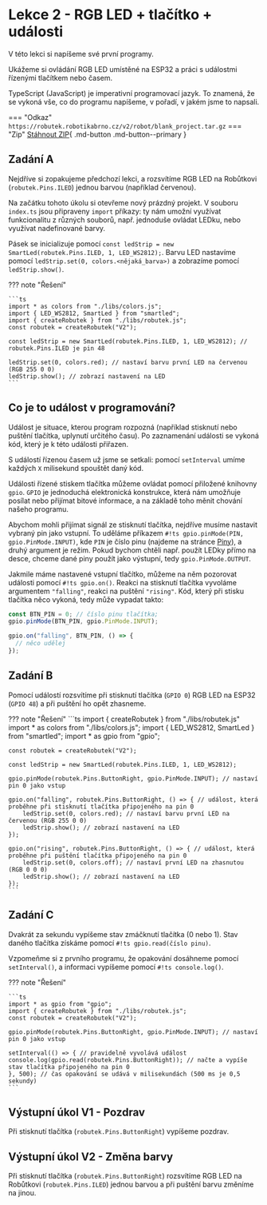 # Lekce 2 - RGB LED + tlačítko + události

V této lekci si napíšeme své první programy.

Ukážeme si ovládání RGB LED umístěné na ESP32 a práci s událostmi řízenými tlačítkem nebo časem.

TypeScript (JavaScript) je imperativní programovací jazyk. To znamená, že se vykoná vše, co do programu napíšeme,
v pořadí, v jakém jsme to napsali.

=== "Odkaz"
    ```
    https://robutek.robotikabrno.cz/v2/robot/blank_project.tar.gz
    ```
=== "Zip"
    [Stáhnout ZIP](../blank_project.zip){ .md-button .md-button--primary }

## Zadání A

Nejdříve si zopakujeme předchozí lekci, a rozsvítíme RGB LED na Robůtkovi (`robutek.Pins.ILED`) jednou barvou (například červenou).

Na začátku tohoto úkolu si otevřeme nový  prázdný projekt.  V souboru `index.ts` jsou připraveny `import` příkazy: ty nám umožní využívat funkcionalitu z různých souborů, např. jednoduše ovládat LEDku, nebo využívat nadefinované barvy.

Pásek se inicializuje pomocí `const ledStrip = new SmartLed(robutek.Pins.ILED, 1, LED_WS2812);`.
Barvu LED nastavíme pomocí `ledStrip.set(0, colors.<nějaká_barva>)` a zobrazíme pomocí `ledStrip.show()`.

??? note "Řešení"

    ```ts
    import * as colors from "./libs/colors.js";
    import { LED_WS2812, SmartLed } from "smartled";
    import { createRobutek } from "./libs/robutek.js";
    const robutek = createRobutek("V2");

    const ledStrip = new SmartLed(robutek.Pins.ILED, 1, LED_WS2812); // robutek.Pins.ILED je pin 48

    ledStrip.set(0, colors.red); // nastaví barvu první LED na červenou (RGB 255 0 0)
    ledStrip.show(); // zobrazí nastavení na LED
    ```

## Co je to událost v programování?

Událost je situace, kterou program rozpozná (například stisknutí nebo puštění tlačítka, uplynutí určitého času).
Po zaznamenání události se vykoná kód, který je k této události přiřazen.

S událostí řízenou časem už jsme se setkali: pomocí `setInterval` umíme každých `X` milisekund spouštět daný kód.

Události řízené stiskem tlačítka můžeme ovládat pomocí přiložené knihovny `gpio`.
`GPIO` je jednoduchá elektronická konstrukce, která nám umožňuje posílat nebo přijímat bitové informace, a na základě toho měnit chování našeho programu.

Abychom mohli přijímat signál ze stisknutí tlačítka, nejdříve musíme nastavit vybraný pin jako vstupní. To uděláme příkazem `#!ts gpio.pinMode(PIN, gpio.PinMode.INPUT)`, kde `PIN` je číslo pinu (najdeme na stránce [Piny](../index.md#prehled-pinu)), a druhý argument je režim. Pokud bychom chtěli např. použít LEDky přímo na desce, chceme dané piny použít jako výstupní, tedy `gpio.PinMode.OUTPUT`.

Jakmile máme nastavené vstupní tlačítko, můžeme na něm pozorovat události pomocí `#!ts gpio.on()`. Reakci na stisknutí tlačítka vyvoláme argumentem `"falling"`, reakci na puštění `"rising"`. Kód, který při stisku tlačítka něco vykoná, tedy může vypadat takto:

```ts
const BTN_PIN = 0; // číslo pinu tlačítka;
gpio.pinMode(BTN_PIN, gpio.PinMode.INPUT);

gpio.on("falling", BTN_PIN, () => {
  // něco udělej
});
```

## Zadání B

Pomocí událostí rozsvítíme při stisknutí tlačítka (`GPIO 0`) RGB LED na ESP32 (`GPIO 48`) a při puštění ho opět zhasneme.

??? note "Řešení"
    ```ts
    import { createRobutek } from "./libs/robutek.js"
    import * as colors from "./libs/colors.js";
    import { LED_WS2812, SmartLed } from "smartled";
    import * as gpio from "gpio";

    const robutek = createRobutek("V2");

    const ledStrip = new SmartLed(robutek.Pins.ILED, 1, LED_WS2812);

    gpio.pinMode(robutek.Pins.ButtonRight, gpio.PinMode.INPUT); // nastaví pin 0 jako vstup

    gpio.on("falling", robutek.Pins.ButtonRight, () => { // událost, která proběhne při stisknutí tlačítka připojeného na pin 0
        ledStrip.set(0, colors.red); // nastaví barvu první LED na červenou (RGB 255 0 0)
        ledStrip.show(); // zobrazí nastavení na LED
    });

    gpio.on("rising", robutek.Pins.ButtonRight, () => { // událost, která proběhne při puštění tlačítka připojeného na pin 0
        ledStrip.set(0, colors.off); // nastaví první LED na zhasnutou (RGB 0 0 0)
        ledStrip.show(); // zobrazí nastavení na LED
    });
    ```

## Zadání C

Dvakrát za sekundu vypíšeme stav zmáčknutí tlačítka (0 nebo 1). Stav daného tlačítka získáme pomocí `#!ts gpio.read(číslo pinu)`.

Vzpomeňme si z prvního programu, že opakování dosáhneme pomocí `setInterval()`, a informaci vypíšeme pomocí `#!ts console.log()`.

??? note "Řešení"

    ```ts
    import * as gpio from "gpio";
    import { createRobutek } from "./libs/robutek.js";
    const robutek = createRobutek("V2");

    gpio.pinMode(robutek.Pins.ButtonRight, gpio.PinMode.INPUT); // nastaví pin 0 jako vstup

    setInterval(() => { // pravidelně vyvolává událost
    console.log(gpio.read(robutek.Pins.ButtonRight)); // načte a vypíše stav tlačítka připojeného na pin 0
    }, 500); // čas opakování se udává v milisekundách (500 ms je 0,5 sekundy)
    ```

## Výstupní úkol V1 - Pozdrav

Při stisknutí tlačítka (`robutek.Pins.ButtonRight`) vypíšeme pozdrav.

## Výstupní úkol V2 - Změna barvy

Při stisknutí tlačítka (`robutek.Pins.ButtonRight`) rozsvítíme RGB LED na Robůtkovi (`robutek.Pins.ILED`) jednou barvou a při puštění barvu změníme na jinou.

